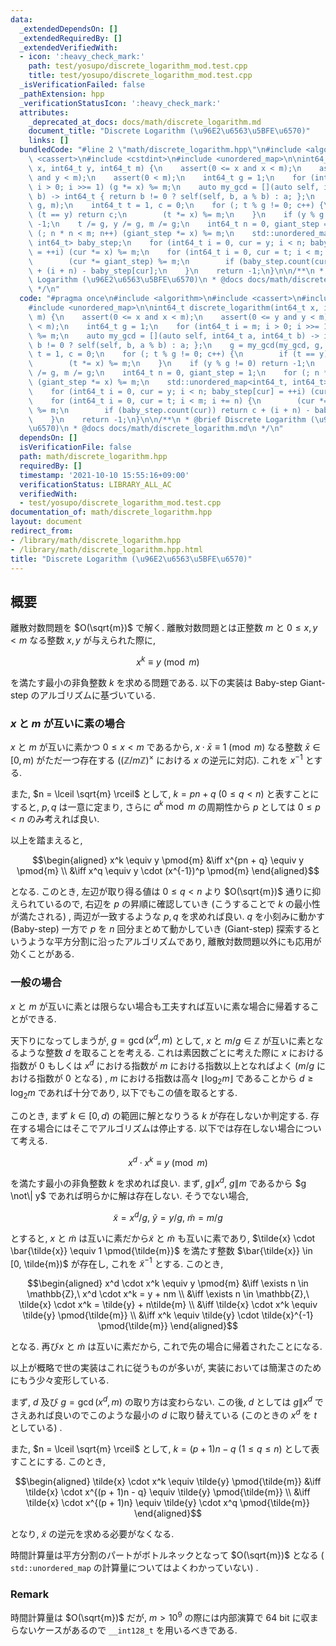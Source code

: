 ```yaml
---
data:
  _extendedDependsOn: []
  _extendedRequiredBy: []
  _extendedVerifiedWith:
  - icon: ':heavy_check_mark:'
    path: test/yosupo/discrete_logarithm_mod.test.cpp
    title: test/yosupo/discrete_logarithm_mod.test.cpp
  _isVerificationFailed: false
  _pathExtension: hpp
  _verificationStatusIcon: ':heavy_check_mark:'
  attributes:
    _deprecated_at_docs: docs/math/discrete_logarithm.md
    document_title: "Discrete Logarithm (\u96E2\u6563\u5BFE\u6570)"
    links: []
  bundledCode: "#line 2 \"math/discrete_logarithm.hpp\"\n#include <algorithm>\n#include\
    \ <cassert>\n#include <cstdint>\n#include <unordered_map>\n\nint64_t discrete_logarithm(int64_t\
    \ x, int64_t y, int64_t m) {\n    assert(0 <= x and x < m);\n    assert(0 <= y\
    \ and y < m);\n    assert(0 < m);\n    int64_t g = 1;\n    for (int64_t i = m;\
    \ i > 0; i >>= 1) (g *= x) %= m;\n    auto my_gcd = [](auto self, int64_t a, int64_t\
    \ b) -> int64_t { return b != 0 ? self(self, b, a % b) : a; };\n    g = my_gcd(my_gcd,\
    \ g, m);\n    int64_t t = 1, c = 0;\n    for (; t % g != 0; c++) {\n        if\
    \ (t == y) return c;\n        (t *= x) %= m;\n    }\n    if (y % g != 0) return\
    \ -1;\n    t /= g, y /= g, m /= g;\n    int64_t n = 0, giant_step = 1;\n    for\
    \ (; n * n < m; n++) (giant_step *= x) %= m;\n    std::unordered_map<int64_t,\
    \ int64_t> baby_step;\n    for (int64_t i = 0, cur = y; i < n; baby_step[cur]\
    \ = ++i) (cur *= x) %= m;\n    for (int64_t i = 0, cur = t; i < m; i += n) {\n\
    \        (cur *= giant_step) %= m;\n        if (baby_step.count(cur)) return c\
    \ + (i + n) - baby_step[cur];\n    }\n    return -1;\n}\n\n/**\n * @brief Discrete\
    \ Logarithm (\u96E2\u6563\u5BFE\u6570)\n * @docs docs/math/discrete_logarithm.md\n\
    \ */\n"
  code: "#pragma once\n#include <algorithm>\n#include <cassert>\n#include <cstdint>\n\
    #include <unordered_map>\n\nint64_t discrete_logarithm(int64_t x, int64_t y, int64_t\
    \ m) {\n    assert(0 <= x and x < m);\n    assert(0 <= y and y < m);\n    assert(0\
    \ < m);\n    int64_t g = 1;\n    for (int64_t i = m; i > 0; i >>= 1) (g *= x)\
    \ %= m;\n    auto my_gcd = [](auto self, int64_t a, int64_t b) -> int64_t { return\
    \ b != 0 ? self(self, b, a % b) : a; };\n    g = my_gcd(my_gcd, g, m);\n    int64_t\
    \ t = 1, c = 0;\n    for (; t % g != 0; c++) {\n        if (t == y) return c;\n\
    \        (t *= x) %= m;\n    }\n    if (y % g != 0) return -1;\n    t /= g, y\
    \ /= g, m /= g;\n    int64_t n = 0, giant_step = 1;\n    for (; n * n < m; n++)\
    \ (giant_step *= x) %= m;\n    std::unordered_map<int64_t, int64_t> baby_step;\n\
    \    for (int64_t i = 0, cur = y; i < n; baby_step[cur] = ++i) (cur *= x) %= m;\n\
    \    for (int64_t i = 0, cur = t; i < m; i += n) {\n        (cur *= giant_step)\
    \ %= m;\n        if (baby_step.count(cur)) return c + (i + n) - baby_step[cur];\n\
    \    }\n    return -1;\n}\n\n/**\n * @brief Discrete Logarithm (\u96E2\u6563\u5BFE\
    \u6570)\n * @docs docs/math/discrete_logarithm.md\n */\n"
  dependsOn: []
  isVerificationFile: false
  path: math/discrete_logarithm.hpp
  requiredBy: []
  timestamp: '2021-10-10 15:55:16+09:00'
  verificationStatus: LIBRARY_ALL_AC
  verifiedWith:
  - test/yosupo/discrete_logarithm_mod.test.cpp
documentation_of: math/discrete_logarithm.hpp
layout: document
redirect_from:
- /library/math/discrete_logarithm.hpp
- /library/math/discrete_logarithm.hpp.html
title: "Discrete Logarithm (\u96E2\u6563\u5BFE\u6570)"
---
```

## 概要
離散対数問題を $O(\sqrt{m})$ で解く. 離散対数問題とは正整数 $m$ と $0 \leq x, y < m$ なる整数 $x, y$ が与えられた際に,

$$x^k \equiv y \pmod{m}$$

を満たす最小の非負整数 $k$ を求める問題である. 以下の実装は Baby-step Giant-step のアルゴリズムに基づいている.

### $x$ と $m$ が互いに素の場合
$x$ と $m$ が互いに素かつ $0 \leq x < m$ であるから, $x \cdot \bar{x} \equiv 1 \pmod{m}$ なる整数 $\bar{x} \in [0, m)$ がただ一つ存在する ($(\mathbb{Z}/m\mathbb{Z})^\times$ における $x$ の逆元に対応). これを $x^{-1}$ とする.

また, $n = \lceil \sqrt{m} \rceil$ として, $k = pn + q\ (0 \leq q < n)$ と表すことにすると, $p, q$ は一意に定まり, さらに $a^k \bmod{m}$ の周期性から $p$ としては $0 \leq p < n$ のみ考えれば良い.

以上を踏まえると,

$$\begin{aligned}
    x^k \equiv y \pmod{m}
    &\iff x^{pn + q} \equiv y \pmod{m} \\
    &\iff x^q \equiv y \cdot (x^{-1})^p \pmod{m}
\end{aligned}$$

となる. このとき, 左辺が取り得る値は $0 \leq q < n$ より $O(\sqrt{m})$ 通りに抑えられているので, 右辺を $p$ の昇順に確認していき (こうすることで $k$ の最小性が満たされる) , 両辺が一致するような $p, q$ を求めれば良い. $q$ を小刻みに動かす (Baby-step) 一方で $p$ を $n$ 回分まとめて動かしていき (Giant-step) 探索するというような平方分割に沿ったアルゴリズムであり, 離散対数問題以外にも応用が効くことがある.

### 一般の場合
$x$ と $m$ が互いに素とは限らない場合も工夫すれば互いに素な場合に帰着することができる.

天下りになってしまうが, $g = \gcd(x^d, m)$ として, $x$ と $m/g \in \mathbb{Z}$ が互いに素となるような整数 $d$ を取ることを考える. これは素因数ごとに考えた際に $x$ における指数が 0 もしくは $x^d$ における指数が $m$ における指数以上となればよく ($m/g$ における指数が 0 となる) , $m$ における指数は高々 $\lfloor \log_2 m \rfloor$ であることから $d \geq \log_2 m$ であれば十分であり, 以下でもこの値を取るとする.

このとき, まず $k \in [0, d)$ の範囲に解となりうる $k$ が存在しないか判定する. 存在する場合にはそこでアルゴリズムは停止する. 以下では存在しない場合について考える.

$$x^d \cdot x^k \equiv y \pmod{m}$$

を満たす最小の非負整数 $k$ を求めれば良い. まず, $g \| x^d,\ g \| m$ であるから $g \not\| y$ であれば明らかに解は存在しない. そうでない場合,

$$\tilde{x} = x^d/g,\ \tilde{y} = y/g,\ \tilde{m} = m/g$$

とすると, $x$ と $\tilde{m}$ は互いに素だから$\tilde{x}$ と $\tilde{m}$ も互いに素であり, $\tilde{x} \cdot \bar{\tilde{x}} \equiv 1 \pmod{\tilde{m}}$ を満たす整数 $\bar{\tilde{x}} \in [0, \tilde{m})$ が存在し, これを $\tilde{x}^{-1}$ とする. このとき,

$$\begin{aligned}
    x^d \cdot x^k \equiv y \pmod{m}
    &\iff \exists n \in \mathbb{Z},\ x^d \cdot x^k = y + nm \\
    &\iff \exists n \in \mathbb{Z},\ \tilde{x} \cdot x^k = \tilde{y} + n\tilde{m} \\
    &\iff \tilde{x} \cdot x^k \equiv \tilde{y} \pmod{\tilde{m}} \\
    &\iff x^k \equiv \tilde{y} \cdot \tilde{x}^{-1} \pmod{\tilde{m}}
\end{aligned}$$

となる. 再び$x$ と $\tilde{m}$ は互いに素だから, これで先の場合に帰着されたことになる.

以上が概略で世の実装はこれに従うものが多いが, 実装においては簡潔さのためにもう少々変形している.

まず, $d$ 及び $g = \gcd(x^d, m)$ の取り方は変わらない. この後, $d$ としては $g \| x^d$ でさえあれば良いのでこのような最小の $d$ に取り替えている (このときの $x^d$ を $t$ としている) .

また, $n = \lceil \sqrt{m} \rceil$ として, $k = (p + 1)n - q\ (1 \leq q \leq n)$ として表すことにする. このとき,

$$\begin{aligned}
    \tilde{x} \cdot x^k \equiv \tilde{y} \pmod{\tilde{m}}
    &\iff \tilde{x} \cdot x^{(p + 1)n - q} \equiv \tilde{y} \pmod{\tilde{m}} \\
    &\iff \tilde{x} \cdot x^{(p + 1)n} \equiv \tilde{y} \cdot x^q \pmod{\tilde{m}}
\end{aligned}$$

となり, $\tilde{x}$ の逆元を求める必要がなくなる.

時間計算量は平方分割のパートがボトルネックとなって $O(\sqrt{m})$ となる ( `std::unordered_map` の計算量についてはよくわかっていない) .

### Remark
時間計算量は $O(\sqrt{m})$ だが, $m > 10^9$ の際には内部演算で 64 bit に収まらないケースがあるので `__int128_t` を用いるべきである.
